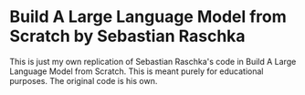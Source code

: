 # Build A Large Language Model from Scratch by Sebastian Raschka

This is just my own replication of Sebastian Raschka's code in Build A Large Language Model from Scratch.  This is meant purely for educational purposes. The original code is his own. 